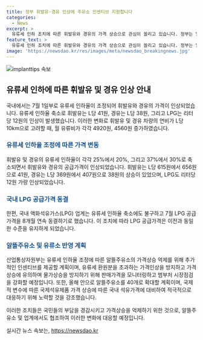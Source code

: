 ```yaml
---
title: 정부 휘발유·경유 인상에 주유소 인센티브 지원합니다
categories:
  - News
excerpt: >
  유류세 인하 조치에 따른 휘발유와 경유의 가격 상승으로 관심이 쏠리고 있습니다. 정부는 알뜰주유소에 대한 가격상승 자제를 위해 인센티브를 부여할 예정이며, LPG 업계는 7월 공급가격을 8개월 연속 동결하기로 결정했습니다. 유류세 환원으로 알뜰주유소의 가격 상승을 최소화하고, 가짜석유 등을 방지하기 위해 단속을 강화할 계획이며, 앞으로 추가적으로 알뜰주유소를 선정하여 확대할 예정입니다. 최남호 산업통상자원부 2차관은 알뜰주유소가 가격상승을 억제하는 역할이 필요하며, 상생의 정신이 필요하다고 강조했습니다.
feature_text: >
  유류세 인하 조치에 따른 휘발유와 경유의 가격 상승으로 관심이 쏠리고 있습니다. 정부는 알뜰주유소에 대한 가격상승 자제를 위해 인센티브를 부여할 예정이며, LPG 업계는 7월 공급가격을 8개월 연속 동결하기로 결정했습니다. 유류세 환원으로 알뜰주유소의 가격 상승을 최소화하고, 가짜석유 등을 방지하기 위해 단속을 강화할 계획이며, 앞으로 추가적으로 알뜰주유소를 선정하여 확대할 예정입니다. 최남호 산업통상자원부 2차관은 알뜰주유소가 가격상승을 억제하는 역할이 필요하며, 상생의 정신이 필요하다고 강조했습니다.
image: 'https://newsdao.kr/res/images/meta/newsdao_breakingnews.jpg'
---
```


<p><img src="https://newsdao.kr/res/images/meta/newsdao_breakingnews.jpg" alt="implanttips 속보" /></p>

<h2 data-ke-size="size26">유류세 인하에 따른 휘발유 및 경유 인상 안내</h2>

<p>국내에서는 7월 1일부로 유류세 인하율이 조정되어 휘발유와 경유의 가격이 인상되었습니다. 유류세 인하율 축소로 휘발유는 L당 41원, 경유는 L당 38원, 그리고 LPG는 리터당 12원의 인상이 발생했습니다. 이러한 변화로 휘발유 및 경유 차량의 연비가 L당 10km으로 고려할 때, 월 유류비가 각각 4920원, 4560원 증가하였습니다.</p>

<h3><b><span style="color: #1a5490;">유류세 인하율 조정에 따른 가격 변동</span></b></h3>

<p>휘발유 및 경유의 유류세 인하율이 각각 25%에서 20%, 그리고 37%에서 30%로 축소되면서 휘발유와 경유의 공급가격이 인상되었습니다. 휘발유는 L당 615원에서 656원으로 41원, 경유는 L당 369원에서 407원으로 38원의 상승이 있었으며, LPG도 리터당 12원 가량 인상되었습니다.</p>

<h3><b><span style="color: #1a5490;">국내 LPG 공급가격 동결</span></b></h3>

<p>한편, 국내 액화석유가스(LPG) 업계는 유류세 인하율 축소에도 불구하고 7월 LPG 공급가격을 8개월 연속 동결하기로 했습니다. 이 조치에 따라 LPG 공급가격은 이전과 동일한 수준을 유지하게 되었습니다.</p>

<h3><b><span style="color: #1a5490;">알뜰주유소 및 유류소 반영 계획</span></b></h3>

<p>산업통상자원부는 유류세 인하율 조정에 따른 알뜰주유소의 가격상승 억제를 위해 추가적인 인센티브를 제공할 계획이며, 유류세 환원분을 초과하는 가격인상을 방지하고 가격 상승에 유의하며 물가상승을 방지하기 위해 판매가격을 모니터링하고 범부처 시장점검을 강화할 예정입니다. 또한, 올해 안으로 알뜰주유소를 40개로 확대할 계획이며, 국제적 변수에 따른 국제석유제품 가격 상승에 따른 국내 석유가격에 대비하여 적극적으로 대응하기 위해 노력할 것을 강조했습니다. </p>

<p>이러한 조치들은 국민들의 부담을 경감시키고 가격상승을 억제하기 위한 것으로, 알뜰주유소 및 업계에서도 협조하여 이러한 변화에 대응할 예정입니다.</p>
실시간 뉴스 속보는, <a href="https://newsdao.kr" rel="dofollow">https://newsdao.kr</a>


